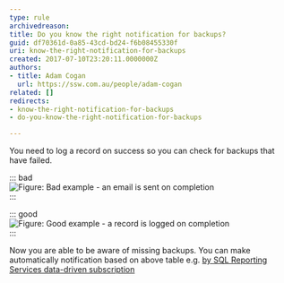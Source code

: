```yaml
---
type: rule
archivedreason: 
title: Do you know the right notification for backups?
guid: df70361d-0a85-43cd-bd24-f6b08455330f
uri: know-the-right-notification-for-backups
created: 2017-07-10T23:20:11.0000000Z
authors:
- title: Adam Cogan
  url: https://ssw.com.au/people/adam-cogan
related: []
redirects:
- know-the-right-notification-for-backups
- do-you-know-the-right-notification-for-backups

---
```


You need to log a record on success so you can check for backups that have failed. 

<!--endintro-->


::: bad  
![Figure: Bad example - an email is sent on completion](backup\_notification\_bad.jpg)  
:::


::: good  
![Figure: Good example - a record is logged on completion](backup\_notification\_good.jpg)  
:::

Now you are able to be aware of missing backups. You can make automatically notification based on above table e.g. [by SQL Reporting Services data-driven subscription](https://www.ssw.com.au/ssw/KB/KB.aspx?KBID=Q1455840)
